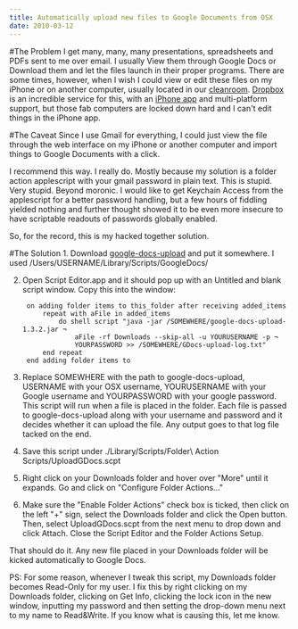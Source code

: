 ```yaml
---
title: Automatically upload new files to Google Documents from OSX
date: 2010-03-12
---
```


#The Problem I get many, many, many presentations, spreadsheets and PDFs sent
to me over email.  I usually View them through Google Docs or Download them and
let the files launch in their proper programs.  There are some times, however,
when I wish I could view or edit these files on my iPhone or on another
computer, usually located in our [cleanroom](http://www.nanotech.ucsb.edu/).
[Dropbox](http://www.dropbox.com/) is an incredible service for this, with an
[iPhone app](https://www.dropbox.com/iphoneapp) and multi-platform support, but
those fab computers are locked down hard and I can't edit things in the iPhone
app.  

#The Caveat Since I use Gmail for everything, I could just view the file
through the web interface on my iPhone or another computer and import things to
Google Documents with a click.  

I recommend this way.  I really do.  Mostly because my solution is a folder
action applescript with your gmail password in plain text.  This is stupid.
Very stupid.  Beyond moronic.  I would like to get Keychain Access from the
applescript for a better password handling, but a few hours of fiddling yielded
nothing and further thought showed it to be even more insecure to have
scriptable readouts of passwords globally enabled.  

So, for the record, this is my hacked together solution.  

#The Solution 1. Download
[google-docs-upload](http://code.google.com/p/google-docs-upload/) and put it
somewhere.  I used /Users/USERNAME/Library/Scripts/GoogleDocs/

2. Open Script Editor.app and it should pop up with an Untitled and blank
script window.  Copy this into the window:

		on adding folder items to this_folder after receiving added_items
			repeat with aFile in added_items
				do shell script "java -jar /SOMEWHERE/google-docs-upload-1.3.2.jar ¬ 
					aFile -rf Downloads --skip-all -u YOURUSERNAME -p ¬ 
					YOURPASSWORD >> /SOMEWHERE/GDocs-upload-log.txt"
			end repeat
		end adding folder items to


3. Replace SOMEWHERE with the path to google-docs-upload, USERNAME with your
OSX username, YOURUSERNAME with your Google username and YOURPASSWORD with your
google password.  This script will run when a file is placed in the folder.
Each file is passed to google-docs-upload along with your username and password
and it decides whether it can upload the file.  Any output goes to that log
file tacked on the end.  

4. Save this script under ./Library/Scripts/Folder\ Action\
Scripts/UploadGDocs.scpt

5. Right click on your Downloads folder and hover over "More" until it expands.
Go and click on "Configure Folder Actions..."

6. Make sure the "Enable Folder Actions" check box is ticked, then click on the
left "+" sign, select the Downloads folder and click the Open button. Then,
select UploadGDocs.scpt from the next menu to drop down and click Attach.
Close the Script Editor and the Folder Actions Setup.

That should do it.  Any new file placed in your Downloads folder will be kicked
automatically to Google Docs.  

PS: For some reason, whenever I tweak this script, my Downloads folder becomes
Read-Only for my user.  I fix this by right clicking on my Downloads folder,
clicking on Get Info, clicking the lock icon in the new window, inputting my
password and then setting the drop-down menu next to my name to Read&Write.
If you know what is causing this, let me know.  

